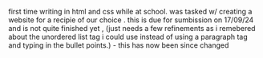 first time writing in html and css while at school. was tasked w/ creating a website for a recipie of our choice . 
this is due for sumbission on 17/09/24 and is not quite finished yet , (just needs a few refinements as i remebered about the unordered list tag i could use instead of using a paragraph tag and typing in the bullet points.) - this has now been since changed 
